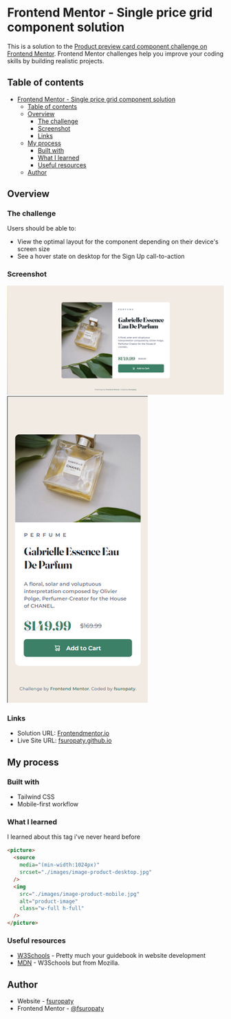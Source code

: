 # Frontend Mentor - Single price grid component solution

This is a solution to the [Product preview card component challenge on Frontend Mentor](https://www.frontendmentor.io/challenges/product-preview-card-component-GO7UmttRfa). Frontend Mentor challenges help you improve your coding skills by building realistic projects.

## Table of contents

- [Frontend Mentor - Single price grid component solution](#frontend-mentor---single-price-grid-component-solution)
  - [Table of contents](#table-of-contents)
  - [Overview](#overview)
    - [The challenge](#the-challenge)
    - [Screenshot](#screenshot)
    - [Links](#links)
  - [My process](#my-process)
    - [Built with](#built-with)
    - [What I learned](#what-i-learned)
    - [Useful resources](#useful-resources)
  - [Author](#author)

## Overview

### The challenge

Users should be able to:

- View the optimal layout for the component depending on their device's screen size
- See a hover state on desktop for the Sign Up call-to-action

### Screenshot

![](/images/desktop-screenshot.png)
![](/images/mobile-screenshot.png)

### Links

- Solution URL: [Frontendmentor.io](https://www.frontendmentor.io/solutions/single-price-grid-component-challenge-using-html-css-BLQJmpmXau)
- Live Site URL: [fsuropaty.github.io](https://fsuropaty.github.io/single-price-grid-component-challenge/)

## My process

### Built with

- Tailwind CSS
- Mobile-first workflow

### What I learned

I learned about this tag i've never heard before

```html
<picture>
  <source
    media="(min-width:1024px)"
    srcset="./images/image-product-desktop.jpg"
  />
  <img
    src="./images/image-product-mobile.jpg"
    alt="product-image"
    class="w-full h-full"
  />
</picture>
```

### Useful resources

- [W3Schools](https://www.w3schools.com) - Pretty much your guidebook in website development
- [MDN](https://developer.mozilla.org) - W3Schools but from Mozilla.

## Author

- Website - [fsuropaty](https://www.fsuropaty.github.io)
- Frontend Mentor - [@fsuropaty](https://www.frontendmentor.io/profile/fsuropaty)
